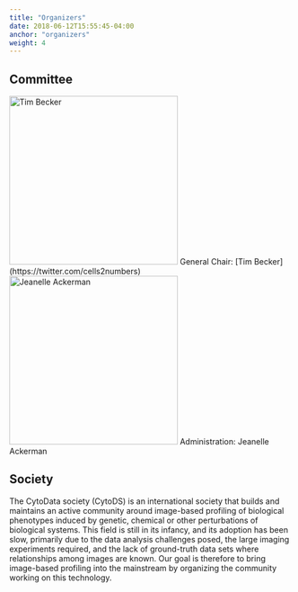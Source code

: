 ```yaml
---
title: "Organizers"
date: 2018-06-12T15:55:45-04:00
anchor: "organizers"
weight: 4
---
```


## Committee
<img src="/./organizers_files/tbecker.png" alt="Tim Becker" width="300px" height="300px"/>
General Chair: [Tim Becker](https://twitter.com/cells2numbers)

<img src="/./organizers_files/jeanelle.jpg" alt="Jeanelle Ackerman" width="300px" height="300px"/>
Administration: Jeanelle Ackerman

##  Society

The CytoData society (CytoDS) is an international society that builds and maintains an active community around image-based profiling of biological phenotypes induced by genetic, chemical or other perturbations of biological systems. This field is still in its infancy, and its adoption has been slow, primarily due to the data analysis challenges posed, the large imaging experiments required, and the lack of ground-truth data sets where relationships among images are known. Our goal is therefore to bring image-based profiling into the mainstream by organizing the community working on this technology.
